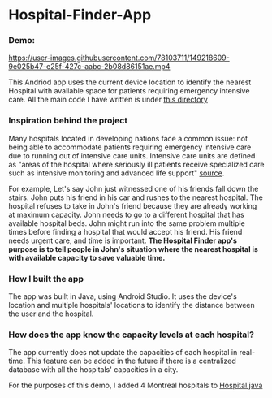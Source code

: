 # Hospital-Finder-App

### Demo:
https://user-images.githubusercontent.com/78103711/149218609-9e025b47-e25f-427c-aabc-2b08d86151ae.mp4


This Andriod app uses the current device location to identify the nearest Hospital with available space for patients requiring emergency intensive care.
All the main code I have written is under [this directory](https://github.com/AlySaleh1/Hospital-Finder-App/tree/master/app/src/main/java/com/example/hospitalfinder)

### Inspiration behind the project
Many hospitals located in developing nations face a common issue: not being able to accommodate patients requiring emergency intensive care due to running out of intensive care units. Intensive care units are defined as "areas of the hospital where seriously ill patients receive specialized care such as intensive monitoring and advanced life support" [source](https://www.doh.wa.gov/ForPublicHealthandHealthcareProviders/HealthcareProfessionsandFacilities/HealthcareAssociatedInfections/HAIReports/TypesofHospitalUnits#:~:text=Intensive%20care%20units%20(ICUs)%20are%20areas%20of%20the%20hospital%20where%20seriously%20ill%20patients%20receive%20specialized%20care%20such%20as%20intensive%20monitoring%20and%20advanced%20life%20support).

For example, Let's say John just witnessed one of his friends fall down the stairs. John puts his friend in his car and rushes to the nearest hospital. The hospital refuses to take in John's friend because they are already working at maximum capacity. John needs to go to a different hospital that has available hospital beds. John might run into the same problem multiple times before finding a hospital that would accept his friend. His friend needs urgent care, and time is important.
**The Hospital Finder app's purpose is to tell people in John's situation where the nearest hospital is with available capacity to save valuable time.**

### How I built the app
The app was built in Java, using Android Studio. It uses the device's location and multiple hospitals' locations to identify the distance between the user and the hospital.

### How does the app know the capacity levels at each hospital?
The app currently does not update the capacities of each hospital in real-time. This feature can be added in the future if there is a centralized database with all the hospitals' capacities in a city.

For the purposes of this demo, I added 4 Montreal hospitals to [Hospital.java](https://github.com/AlySaleh1/Hospital-Finder-App/blob/master/app/src/main/java/com/example/hospitalfinder/Hospital.java)
